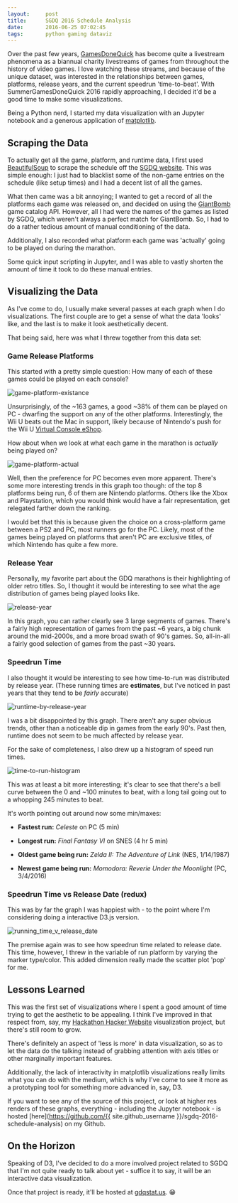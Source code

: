 ```yaml
---
layout:     post
title:      SGDQ 2016 Schedule Analysis
date:       2016-06-25 07:02:45
tags:       python gaming dataviz
---
```


Over the past few years, [GamesDoneQuick](https://gamesdonequick.com/) has become quite a livestream phenomena as a biannual charity livestreams of games from throughout the history of video games. I love watching these streams, and because of the unique dataset, was interested in the relationships between games, platforms, release years, and the current speedrun 'time-to-beat'. With SummerGamesDoneQuick 2016 rapidly approaching, I decided it'd be a good time to make some visualizations.

Being a Python nerd, I started my data visualization with an Jupyter notebook and a generous application of [matplotlib](http://matplotlib.org/).
<!--break-->

## Scraping the Data

To actually get all the game, platform, and runtime data, I first used [BeautifulSoup](https://www.crummy.com/software/BeautifulSoup/) to scrape the schedule off the [SGDQ website](https://gamesdonequick.com/schedule). This was simple enough: I just had to blacklist some of the non-game entries on the schedule (like setup times) and I had a decent list of all the games.

What then came was a bit annoying; I wanted to get a record of all the platforms each game was released on, and decided on using the [GiantBomb](http://www.giantbomb.com/api/) game catalog API. However, all I had were the names of the games as listed by SGDQ, which weren't always a perfect match for GiantBomb. So, I had to do a rather tedious amount of manual conditioning of the data.

Additionally, I also recorded what platform each game was 'actually' going to be played on during the marathon.

Some quick input scripting in Jupyter, and I was able to vastly shorten the amount of time it took to do these manual entries.

## Visualizing the Data

As I've come to do, I usually make several passes at each graph when I do visualizations. The first couple are to get a sense of what the data 'looks' like, and the last is to make it look aesthetically decent.

That being said, here was what I threw together from this data set:

### Game Release Platforms
This started with a pretty simple question: How many of each of these games could be played on each console?

![game-platform-existance](/img/sgdq-2016-graphs/general_platform_counts.png)

Unsurprisingly, of the ~163 games, a good ~38% of them can be played on PC - dwarfing the support on any of the other platforms. Interestingly, the Wii U beats out the Mac in support, likely because of Nintendo's push for the Wii U [Virtual Console eShop](http://www.nintendo.com/wiiu/eshop/virtual-console).

How about when we look at what each game in the marathon is _actually_ being played on?

![game-platform-actual](/img/sgdq-2016-graphs/platforms_run.png)

Well, then the preference for PC becomes even more apparent. There's some more interesting trends in this graph too though: of the top 8 platforms being run, 6 of them are Nintendo platforms. Others like the Xbox and Playstation, which you would think would have a fair representation, get relegated farther down the ranking.

I would bet that this is because given the choice on a cross-platform game between a PS2 and PC, most runners go for the PC. Likely, most of the games being played on platforms that aren't PC are exclusive titles, of which Nintendo has quite a few more.

### Release Year

Personally, my favorite part about the GDQ marathons is their highlighting of older retro titles. So, I thought it would be interesting to see what the age distribution of games being played looks like.

![release-year](/img/sgdq-2016-graphs/num_games_by_year.png)

In this graph, you can rather clearly see 3 large segments of games. There's a fairly high representation of games from the past ~6 years, a big chunk around the mid-2000s, and a more broad swath of 90's games. So, all-in-all a fairly good selection of games from the past ~30 years.

### Speedrun Time

I also thought it would be interesting to see how time-to-run was distributed by release year. (These running times are **estimates**, but I've noticed in past years that they tend to be _fairly_ accurate)

![runtime-by-release-year](/img/sgdq-2016-graphs/time_by_release_date.png)

I was a bit disappointed by this graph. There aren't any super obvious trends, other than a noticeable dip in games from the early 90's. Past then, runtime does not seem to be much affected by release year.

For the sake of completeness, I also drew up a histogram of speed run times.

![time-to-run-histogram](/img/sgdq-2016-graphs/time_to_run_histogram.png)

This was at least a bit more interesting; it's clear to see that there's a bell curve between the 0 and ~100 minutes to beat, with a long tail going out to a whopping 245 minutes to beat.

It's worth pointing out around now some min/maxes:

* **Fastest run:** *Celeste* on PC (5 min)
* **Longest run:** *Final Fantasy VI* on SNES (4 hr 5 min)

* **Oldest game being run:** *Zelda II: The Adventure of Link* (NES, 1/14/1987)
* **Newest game being run:** *Momodora: Reverie Under the Moonlight* (PC, 3/4/2016)

### Speedrun Time vs Release Date (redux)

This was by far the graph I was happiest with - to the point where I'm considering doing a interactive D3.js version.

![running_time_v_release_date](/img/sgdq-2016-graphs/running_time_v_release_date.png)

The premise again was to see how speedrun time related to release date. This time, however, I threw in the variable of run platform by varying the marker type/color. This added dimension really made the scatter plot 'pop' for me.

## Lessons Learned

This was the first set of visualizations where I spent a good amount of time trying to get the aesthetic to be appealing. I think I've improved in that respect from, say, my [Hackathon Hacker Website](http://benjamincongdon.me/blog/2016/05/01/Optimizing-Personal-Websites-An-Analysis-of-the-Hackathon-Hackers-Website-List/) visualization project, but there's still room to grow.

There's definitely an aspect of 'less is more' in data visualization, so as to let the data do the talking instead of grabbing attention with axis titles or other marginally important features.

Additionally, the lack of interactivity in matplotlib visualizations really limits what you can do with the medium, which is why I've come to see it more as a prototyping tool for something more advanced in, say, D3. 

If you want to see any of the source of this project, or look at higher res renders of these graphs, everything - including the Jupyter notebook - is hosted [here](https://github.com/{{ site.github_username }}/sgdq-2016-schedule-analysis) on my Github.

## On the Horizon

Speaking of D3, I've decided to do a more involved project related to SGDQ that I'm not quite ready to talk about yet - suffice it to say, it will be an interactive data visualization.

Once that project is ready, it'll be hosted at [gdqstat.us](http://gdqstat.us). 😁